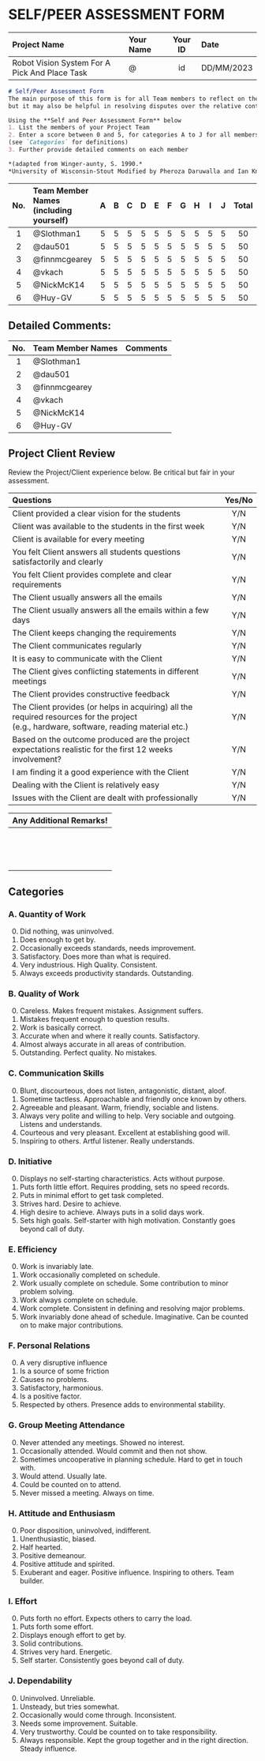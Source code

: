 <link rel="stylesheet" href="styles/worklog.css" type="text/css">

# SELF/PEER ASSESSMENT FORM
<!--
	Co-Author: @dau501
	Editor(s):
	Year: 2023
-->

|Project Name|Your Name|Your ID|Date|
|:-|:-|:-:|:-|
|Robot Vision System For A Pick And Place Task|@|id|DD/MM/2023|

```md
# Self/Peer Assessment Form
The main purpose of this form is for all Team members to reflect on their interactions,
but it may also be helpful in resolving disputes over the relative contributions of Team members.

Using the **Self and Peer Assessment Form** below
1. List the members of your Project Team
2. Enter a score between 0 and 5, for categories A to J for all members of the team
(see `Categories` for definitions)
3. Further provide detailed comments on each member

*(adapted from Winger-aunty, S. 1990.*
*University of Wisconsin-Stout Modified by Pheroza Daruwalla and Ian Knowd, 1994.)*
```

|No.|Team Member Names (including yourself)|A|B|C|D|E|F|G|H|I|J|Total|
|:-:|:-|:-:|:-:|:-:|:-:|:-:|:-:|:-:|:-:|:-:|:-:|:-:|
|1|@Slothman1|5|5|5|5|5|5|5|5|5|5|50|
|2|@dau501|5|5|5|5|5|5|5|5|5|5|50|
|3|@finnmcgearey|5|5|5|5|5|5|5|5|5|5|50|
|4|@vkach|5|5|5|5|5|5|5|5|5|5|50|
|5|@NickMcK14|5|5|5|5|5|5|5|5|5|5|50|
|6|@Huy-GV|5|5|5|5|5|5|5|5|5|5|50|

<div class="page"/><!-- page break -->

## Detailed Comments:
|No.|Team Member Names|Comments|
|:-:|:-|:-|
|1|@Slothman1|<br/>|
|2|@dau501|<br/>|
|3|@finnmcgearey|<br/>|
|4|@vkach|<br/>|
|5|@NickMcK14|<br/>|
|6|@Huy-GV|<br/>|

<div class="page"/><!-- page break -->

## Project Client Review
Review the Project/Client experience below.
Be critical but fair in your assessment.

|Questions|Yes/No|
|:-|:-:|
|Client provided a clear vision for the students|Y/N|
|Client was available to the students in the first week|Y/N|
|Client is available for every meeting|Y/N|
|You felt Client answers all students questions satisfactorily and clearly|Y/N|
|You felt Client provides complete and clear requirements|Y/N|
|The Client usually answers all the emails|Y/N|
|The Client usually answers all the emails within a few days|Y/N|
|The Client keeps changing the requirements|Y/N|
|The Client communicates regularly|Y/N|
|It is easy to communicate with the Client|Y/N|
|The Client gives conflicting statements in different meetings|Y/N|
|The Client provides constructive feedback|Y/N|
|The Client provides (or helps in acquiring) all the required resources for the project<br/>(e.g., hardware, software, reading material etc.)|Y/N|
|Based on the outcome produced are the project expectations realistic for the first 12 weeks involvement?|Y/N|
|I am finding it a good experience with the Client|Y/N|
|Dealing with the Client is relatively easy|Y/N|
|Issues with the Client are dealt with professionally|Y/N|

|Any Additional Remarks!|
|:-|
|<br/><br/><br/><br/>|

<div class="page"/><!-- page break -->

## Categories
### A. Quantity of Work
0. Did nothing, was uninvolved.
1. Does enough to get by.
2. Occasionally exceeds standards, needs improvement.
3. Satisfactory.
Does more than what is required.
4. Very industrious.
High Quality.
Consistent.
5. Always exceeds productivity standards.
Outstanding.

### B. Quality of Work
0. Careless.
Makes frequent mistakes.
Assignment suffers.
1. Mistakes frequent enough to question results.
2. Work is basically correct.
3. Accurate when and where it really counts.
Satisfactory.
4. Almost always accurate in all areas of contribution.
5. Outstanding.
Perfect quality.
No mistakes.

### C. Communication Skills
0. Blunt, discourteous, does not listen, antagonistic, distant, aloof.
1. Sometime tactless.
Approachable and friendly once known by others.
2. Agreeable and pleasant.
Warm, friendly, sociable and listens.
3. Always very polite and willing to help.
Very sociable and outgoing.
Listens and understands.
4. Courteous and very pleasant.
Excellent at establishing good will.
5. Inspiring to others.
Artful listener.
Really understands.

### D. Initiative
0. Displays no self-starting characteristics.
Acts without purpose.
1. Puts forth little effort.
Requires prodding, sets no speed records.
2. Puts in minimal effort to get task completed.
3. Strives hard.
Desire to achieve.
4. High desire to achieve.
Always puts in a solid days work.
5. Sets high goals.
Self-starter with high motivation.
Constantly goes beyond call of duty.

### E. Efficiency
0. Work is invariably late.
1. Work occasionally completed on schedule.
2. Work usually complete on schedule.
Some contribution to minor problem solving.
3. Work always complete on schedule.
4. Work complete.
Consistent in defining and resolving major problems.
5. Work invariably done ahead of schedule.
Imaginative.
Can be counted on to make major contributions.

<div class="page"/><!-- page break -->

### F. Personal Relations
0. A very disruptive influence
1. Is a source of some friction
2. Causes no problems.
3. Satisfactory, harmonious.
4. Is a positive factor.
5. Respected by others.
Presence adds to environmental stability.

### G. Group Meeting Attendance
0. Never attended any meetings.
Showed no interest.
1. Occasionally attended.
Would commit and then not show.
2. Sometimes uncooperative in planning schedule.
Hard to get in touch with.
3. Would attend.
Usually late.
4. Could be counted on to attend.
5. Never missed a meeting.
Always on time.

### H. Attitude and Enthusiasm
0. Poor disposition, uninvolved, indifferent.
1. Unenthusiastic, biased.
2. Half hearted.
3. Positive demeanour.
4. Positive attitude and spirited.
5. Exuberant and eager.
Positive influence.
Inspiring to others.
Team builder.

### I. Effort
0. Puts forth no effort.
Expects others to carry the load.
1. Puts forth some effort.
2. Displays enough effort to get by.
3. Solid contributions.
4. Strives very hard.
Energetic.
5. Self starter.
Consistently goes beyond call of duty.

### J. Dependability
0. Uninvolved.
Unreliable.
1. Unsteady, but tries somewhat.
2. Occasionally would come through.
Inconsistent.
3. Needs some improvement.
Suitable.
4. Very trustworthy.
Could be counted on to take responsibility.
5. Always responsible.
Kept the group together and in the right direction.
Steady influence.
